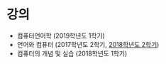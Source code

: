 # 강의
+ 컴퓨터언어학 (2019학년도 1학기)
+ 언어와 컴퓨터 (2017학년도 2학기, [2018학년도 2학기](https://github.com/suzisuti/lecture/tree/master/2018/LC))
+ 컴퓨터의 개념 및 실습 (2018학년도 1학기)
